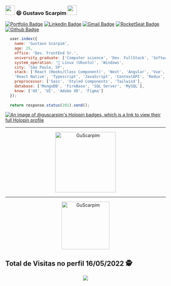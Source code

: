 ### <img src="https://media.giphy.com/media/hvRJCLFzcasrR4ia7z/giphy.gif" width="30px" height="30px"> 😄 Gustavo Scarpim <img src="https://github.com/TheDudeThatCode/TheDudeThatCode/blob/master/Assets/Mario_Hello_Big.gif" width="30px" height="30px"> 


[![Portfolio Badge](https://img.shields.io/badge/-Portfolio-6633cc?style=flat-square&logo=Elixir&logoColor=white&color=black&link=https://gustavoscarpim.com)](https://gustavoscarpim.com)
[![Linkedin Badge](https://img.shields.io/badge/-Linkedin-6633cc?style=flat-square&logo=Linkedin&logoColor=white&color=black&link=https://www.linkedin.com/in/GustavoScarpim/)](https://www.linkedin.com/in/GustavoScarpim/)
[![Gmail Badge](https://img.shields.io/badge/-Gmail-c14438?style=flat-square&logo=Gmail&logoColor=white&color=black&link=mailto:gustavoscarpim@gmail.com)](mailto:gustavoscarpim@gmail.com)
[![RocketSeat Badge](https://img.shields.io/badge/-RocketSeat-6633cc?style=flat-square&logo=Polymer-Project&logoColor=white&color=black&link=https://app.rocketseat.com.br/me/gustavoscarpim)](https://app.rocketseat.com.br/me/gustavoscarpim)
[![Github Badge](https://img.shields.io/badge/-GuScarpim-000?style=flat-square&logo=Github&logoColor=white&link=https://github.com/GuScarpim)](https://github.com/GuScarpim)

```javascript
  user.index({
    name: 'Gustavo Scarpim',
    age: 25,
    office: 'Dev. FrontEnd Sr.',
    university_graduate: ['Computer science', 'Dev. FullStack', 'Software Architecture'],
    system_operation: '🐧 Linux (Ubuntu)', 'Windows',
    city: 'São Paulo, SP',
    stack: ['React (Hooks/Class Component)', 'Next', 'Angular', 'Vue', 'Angular', 'Node',
    'React Native', 'Typescript', 'JavaScript', 'ContextAPI', 'Redux', 'Jest', 'Cypress'],
    preprocessor: ['Sass', 'Styled Components', 'Tailwind'],
    database: ['MongoDB', 'FireBase', 'SQL Server', 'MySQL'],
    know: ['UX', 'UI', 'Adobe XD', 'Figma']
  });
  
  return response.status(201).send();
```

[![An image of @guscarpim's Holopin badges, which is a link to view their full Holopin profile](https://holopin.me/guscarpim)](https://holopin.io/@guscarpim)

<hr>
<dl align="center">
  <img height="190px" alt="GuScarpim" src="https://github-readme-streak-stats.herokuapp.com/?user=guscarpim&hide_border=true&theme=dark" />
</dl>
<hr>
<dl align="center">
   <img align="center" height="150px" alt="GuScarpim" src="https://github-readme-stats.vercel.app/api?username=guscarpim&count_private=true&show_icons=true&custom_title=Github%20Status&hide=issues&hide_border=true&theme=dark" />
</dl>

## Total de Visitas no perfil 16/05/2022 :detective: <br>
 <p align="center"> 
   <img alingn="center" src="https://profile-counter.glitch.me/guscarpim/count.svg" />
 </p>






